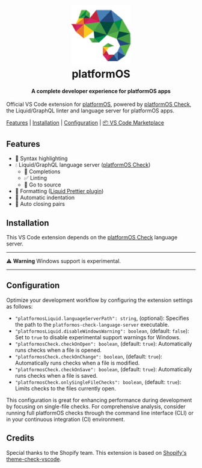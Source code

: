 <h1 align="center" style="position: relative;" >
  <br>
    <img src="https://github.com/Platform-OS/platformos-check-vscode/blob/master/images/pos.jpg?raw=true" alt="logo" width="160" height="160">
  <br>
  platformOS
  <br>
</h1>

<h4 align="center">A complete developer experience for platformOS apps</h4>

Official VS Code extension for [platformOS](https://documentation.platformos.com/), powered by [platformOS Check][tc], the Liquid/GraphQL linter and language server for platformOS apps.

[Features](#features) |  [Installation](#installation) | [Configuration](#configuration) | [📦 VS Code Marketplace](https://marketplace.visualstudio.com/items?itemName=platformOS.platformos-check-vscode)

## Features

- 🎨 Syntax highlighting
- 💧 Liquid/GraphQL language server ([platformOS Check][tc])
  - 📗 Completions
  - ✅ Linting
  - 🔎 Go to source
- 💅 Formatting ([Liquid Prettier plugin](https://github.com/shopify/prettier-plugin-liquid))
- 📐 Automatic indentation
- 🎎 Auto closing pairs

## Installation

This VS Code extension depends on the [platformOS Check][tc] language server.

-----

⚠️ **Warning** Windows support is experimental.

-----

## Configuration

Optimize your development workflow by configuring the extension settings as follows:

- `"platformosLiquid.languageServerPath": string`, (optional): Specifies the path to the `platformos-check-language-server` executable.
- `"platformosLiquid.disableWindowsWarning": boolean`, (default: `false`): Set to `true` to disable experimental support warnings for Windows.
- `"platformosCheck.checkOnOpen": boolean`, (default: `true`): Automatically runs checks when a file is opened.
- `"platformosCheck.checkOnChange": boolean`, (default: `true`): Automatically runs checks when a file is modified.
- `"platformosCheck.checkOnSave": boolean`, (default: `true`): Automatically runs checks when a file is saved.
- `"platformosCheck.onlySingleFileChecks": boolean`, (default: `true`): Limits checks to the files currently open.

This configuration is great for enhancing performance during development by focusing on single-file checks. For comprehensive analysis, consider running full platformOS checks through the command line interface (CLI) or in your continuous integration (CI) environment.

## Credits

Special thanks to the Shopify team. This extension is based on [Shopify's theme-check-vscode](https://github.com/Shopify/theme-check-vscode).

[tc]: https://github.com/Platform-OS/platformos-lsp